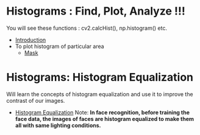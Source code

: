 # Histograms : Find, Plot, Analyze !!!
You will see these functions : cv2.calcHist(), np.histogram() etc.
* [Introduction](Introduction.py)
* To plot histogram of particular area
   * [Mask](Mask.py)
# Histograms: Histogram Equalization
Will learn the concepts of histogram equalization and use it to improve the contrast of our images.
* [Histogram Equalization](Equalization.py)
Note: **In face recognition, before training the face data, the images of faces are histogram equalized to make them all with same lighting conditions.**
